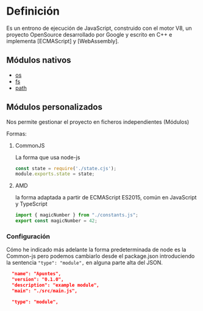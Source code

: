# Definición

Es un entrono de ejecución de JavaScript, construido con el motor V8, un proyecto OpenSource desarrollado por Google y escrito en C++ e implementa [ECMAScript]  y [WebAssembly].

## Módulos nativos

* [os](https://github.com/altaskur/Apuntes/blob/main/lenguajes/Node/os.md)
* [fs](https://github.com/altaskur/Apuntes/blob/main/lenguajes/Node/fs.md)
* [path](https://github.com/altaskur/Apuntes/blob/main/lenguajes/Node/path.md)

## Módulos personalizados

Nos permite gestionar el proyecto en ficheros independientes (Módulos)

Formas:

1. CommonJS

    La forma que usa node-js

    ```js
    const state = require('./state.cjs');
    module.exports.state = state;
    ```

2. AMD

    la forma adaptada a partir de ECMAScript ES2015, común en
    JavaScript y TypeScript

    ```js
    import { magicNumber } from "./constants.js";
    export const magicNumber = 42;
    ```

### Configuración

Cómo he indicado más adelante la forma predeterminada de node es la Common-js pero
podemos cambiarlo desde el package.json introduciendo la sentencia `"type": "module",` en alguna
parte alta del JSON.

```json
  "name": "Apuntes",
  "version": "0.1.0",
  "description": "example module",
  "main": "./src/main.js",

  "type": "module",
```
